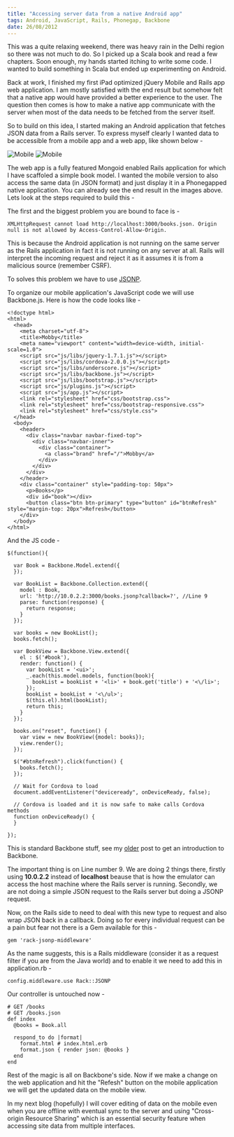 ```yaml
--- 
title: "Accessing server data from a native Android app"
tags: Android, JavaScript, Rails, Phonegap, Backbone
date: 26/08/2012
---
```


This was a quite relaxing weekend, there was heavy rain in the Delhi region so there was not much to do. So I picked up a Scala book and read a few chapters. Soon enough, my hands started itching to write some code. I wanted to build something in Scala but ended up experimenting on Android.

Back at work, I finished my first iPad optimized jQuery Mobile and Rails app web application. I am mostly satisfied with the end result but somehow felt that a native app would have provided a better experience to the user. The question then comes is how to make a native app communicate with the server when most of the data needs to be fetched from the server itself.

So to build on this idea, I started making an Android application that fetches JSON data from a Rails server. To express myself clearly I wanted data to be accessible from a mobile app and a web app, like shown below -

![Mobile](/images/mobby_mobile.png "Mobile Version")
![Mobile](/images/mobby_web.png "Web Version")


The web app is a fully featured Mongoid enabled Rails application for which I have scaffoled a simple book model. I wanted the mobile version to also access the same data (in JSON format) and just display it in a Phonegapped native application. You can already see the end result in the images above. Lets look at the steps required to build this -

The first and the biggest problem you are bound to face is -

    XMLHttpRequest cannot load http://localhost:3000/books.json. Origin null is not allowed by Access-Control-Allow-Origin.

This is because the Android application is not running on the same server as the Rails application in fact it is not running on any server at all. Rails will interpret the incoming request and reject it as it assumes it is from a malicious source (remember CSRF).

To solves this problem we have to use [JSONP](http://en.wikipedia.org/wiki/JSONP). 

To organize our mobile application's JavaScript code we will use Backbone.js. Here is how the code looks like -

    <!doctype html>
    <html>
      <head>
        <meta charset="utf-8">
        <title>Mobby</title>
        <meta name="viewport" content="width=device-width, initial-scale=1.0">
        <script src="js/libs/jquery-1.7.1.js"></script>
        <script src="js/libs/cordova-2.0.0.js"></script>
        <script src="js/libs/underscore.js"></script>
        <script src="js/libs/backbone.js"></script>
        <script src="js/libs/bootstrap.js"></script>
        <script src="js/plugins.js"></script>
        <script src="js/app.js"></script>
        <link rel="stylesheet" href="css/bootstrap.css">
        <link rel="stylesheet" href="css/bootstrap-responsive.css">
        <link rel="stylesheet" href="css/style.css">
      </head>
      <body>
        <header>
          <div class="navbar navbar-fixed-top">
            <div class="navbar-inner">
              <div class="container">
                <a class="brand" href="/">Mobby</a>
              </div>
            </div>
          </div>
        </header>
        <div class="container" style="padding-top: 50px">
          <p>Books</p>
          <div id="book"></div>
          <button class="btn btn-primary" type="button" id="btnRefresh" style="margin-top: 20px">Refresh</button>
        </div>
      </body>
    </html>  

And the JS code -

    $(function(){

      var Book = Backbone.Model.extend({
      });

      var BookList = Backbone.Collection.extend({
        model : Book, 
        url: 'http://10.0.2.2:3000/books.jsonp?callback=?', //Line 9
        parse: function(response) {
          return response;
        }
      });

      var books = new BookList();
      books.fetch();

      var BookView = Backbone.View.extend({
        el : $('#book'),
        render: function() {
          var bookList = '<ui>';
          _.each(this.model.models, function(book){
            bookList = bookList + '<li>' + book.get('title') + '<\/li>';
          });
          bookList = bookList + '<\/ul>';
          $(this.el).html(bookList);
          return this;
        }
      });

      books.on("reset", function() {
        var view = new BookView({model: books});
        view.render();
      });

      $("#btnRefresh").click(function() {
        books.fetch();
      });

      // Wait for Cordova to load
      document.addEventListener("deviceready", onDeviceReady, false);

      // Cordova is loaded and it is now safe to make calls Cordova methods
      function onDeviceReady() {
      }

    });

This is standard Backbone stuff, see my [older](/2012/05/25/intro_to_backbone_jQuery.html) post to get an introduction to Backbone. 

The important thing is on Line number 9. We are doing 2 things there, firstly using __10.0.2.2__ instead of __localhost__ beause that is how the emulator can access the host machine where the Rails server is running. Secondly, we are not doing a simple JSON request to the Rails server but doing a JSONP request.

Now, on the Rails side to need to deal with this new type to request and also wrap JSON back in a callback. Doing so for every individual request can be a pain but fear not there is a Gem available for this -

    gem 'rack-jsonp-middleware'

As the name suggests, this is a Rails middleware (consider it as a request filter if you are from the Java world) and to enable it we need to add this in application.rb -

    config.middleware.use Rack::JSONP

Our controller is untouched now -

    # GET /books
    # GET /books.json
    def index
      @books = Book.all

      respond_to do |format|
        format.html # index.html.erb
        format.json { render json: @books }
      end
    end

Rest of the magic is all on Backbone's side. Now if we make a change on the web application and hit the "Refesh" button on the mobile application we will get the updated data on the mobile view.

In my next blog (hopefully) I will cover editing of data on the mobile even when you are offline with eventual sync to the server and using "Cross-origin Resource Sharing" which is an essential security feature when accessing site data from multiple interfaces.
